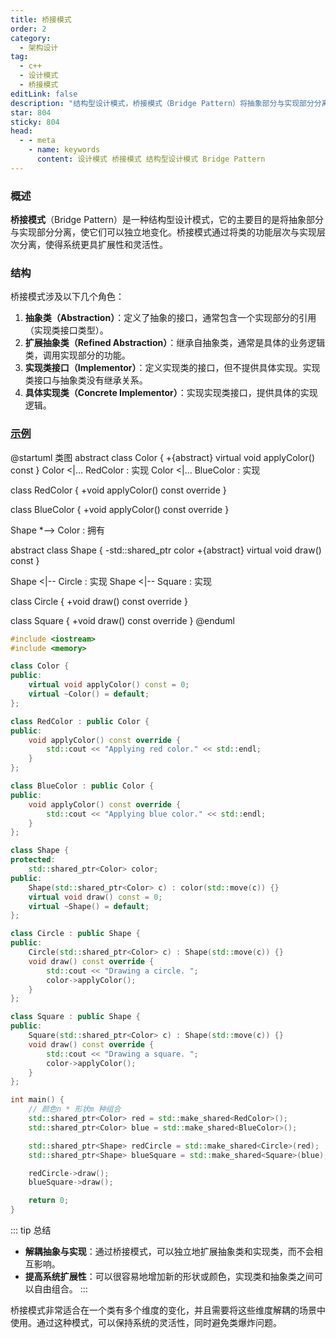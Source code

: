 ```yaml
---
title: 桥接模式
order: 2
category:
  - 架构设计
tag:
  - c++
  - 设计模式
  - 桥接模式
editLink: false
description: "结构型设计模式，桥接模式（Bridge Pattern）将抽象部分与实现部分分离，使它们可以独立地变化。桥接模式通过将类的功能层次与实现层次分离，使得系统更具扩展性和灵活性"
star: 804
sticky: 804
head:
  - - meta
    - name: keywords
      content: 设计模式 桥接模式 结构型设计模式 Bridge Pattern
---
```



### 概述

**桥接模式**（Bridge Pattern）是一种结构型设计模式，它的主要目的是将抽象部分与实现部分分离，使它们可以独立地变化。桥接模式通过将类的功能层次与实现层次分离，使得系统更具扩展性和灵活性。

### 结构

桥接模式涉及以下几个角色：

1. **抽象类（Abstraction）**：定义了抽象的接口，通常包含一个实现部分的引用（实现类接口类型）。
2. **扩展抽象类（Refined Abstraction）**：继承自抽象类，通常是具体的业务逻辑类，调用实现部分的功能。
3. **实现类接口（Implementor）**：定义实现类的接口，但不提供具体实现。实现类接口与抽象类没有继承关系。
4. **具体实现类（Concrete Implementor）**：实现实现类接口，提供具体的实现逻辑。

### [示例](https://github.com/hackcpp/cplusplus/blob/main/source%20code/design_pattern/bridge.cpp)

@startuml 类图
abstract class Color {
+{abstract} virtual void applyColor() const
}
Color <|... RedColor : 实现 
Color <|... BlueColor : 实现 


class RedColor {
+void applyColor() const override
}

class BlueColor {
+void applyColor() const override
}

Shape *--> Color : 拥有 

abstract class Shape {
-std::shared_ptr<Color> color
+{abstract} virtual void draw() const
}

Shape <|-- Circle : 实现
Shape <|-- Square : 实现

class Circle {
  +void draw() const override
}

class Square {
  +void draw() const override
}
@enduml

```cpp
#include <iostream>
#include <memory>

class Color {
public:
    virtual void applyColor() const = 0;
    virtual ~Color() = default;
};

class RedColor : public Color {
public:
    void applyColor() const override {
        std::cout << "Applying red color." << std::endl;
    }
};

class BlueColor : public Color {
public:
    void applyColor() const override {
        std::cout << "Applying blue color." << std::endl;
    }
};

class Shape {
protected:
    std::shared_ptr<Color> color;
public:
    Shape(std::shared_ptr<Color> c) : color(std::move(c)) {}
    virtual void draw() const = 0;
    virtual ~Shape() = default;
};

class Circle : public Shape {
public:
    Circle(std::shared_ptr<Color> c) : Shape(std::move(c)) {}
    void draw() const override {
        std::cout << "Drawing a circle. ";
        color->applyColor();
    }
};

class Square : public Shape {
public:
    Square(std::shared_ptr<Color> c) : Shape(std::move(c)) {}
    void draw() const override {
        std::cout << "Drawing a square. ";
        color->applyColor();
    }
};

int main() {
    // 颜色n * 形状m 种组合
    std::shared_ptr<Color> red = std::make_shared<RedColor>();
    std::shared_ptr<Color> blue = std::make_shared<BlueColor>();

    std::shared_ptr<Shape> redCircle = std::make_shared<Circle>(red);
    std::shared_ptr<Shape> blueSquare = std::make_shared<Square>(blue);

    redCircle->draw();
    blueSquare->draw();

    return 0;
}
```

::: tip 总结
   - **解耦抽象与实现**：通过桥接模式，可以独立地扩展抽象类和实现类，而不会相互影响。
   - **提高系统扩展性**：可以很容易地增加新的形状或颜色，实现类和抽象类之间可以自由组合。
:::

桥接模式非常适合在一个类有多个维度的变化，并且需要将这些维度解耦的场景中使用。通过这种模式，可以保持系统的灵活性，同时避免类爆炸问题。